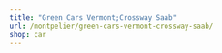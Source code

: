 ```yaml
---
title: "Green Cars Vermont;Crossway Saab"
url: /montpelier/green-cars-vermont-crossway-saab/
shop: car
---
```

